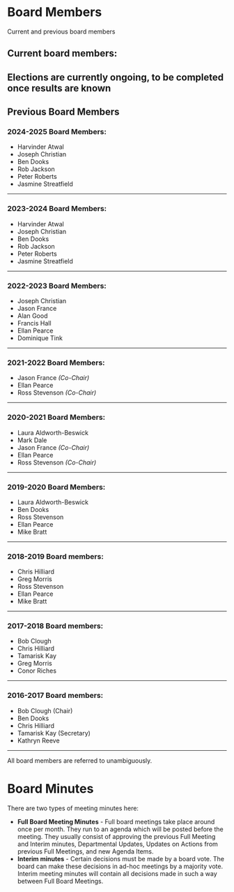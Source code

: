 # Board Members
Current and previous board members

## Current board members:

Elections are currently ongoing, to be completed once results are known
---

## Previous Board Members

### 2024-2025 Board Members:

- Harvinder Atwal
- Joseph Christian
- Ben Dooks
- Rob Jackson
- Peter Roberts
- Jasmine Streatfield
---

### 2023-2024 Board Members:

- Harvinder Atwal
- Joseph Christian
- Ben Dooks
- Rob Jackson
- Peter Roberts
- Jasmine Streatfield
---

### 2022-2023 Board Members:

- Joseph Christian
- Jason France
- Alan Good
- Francis Hall
- Ellan Pearce
- Dominique Tink
---

### 2021-2022 Board Members:

- Jason France *(Co-Chair)*
- Ellan Pearce
- Ross Stevenson *(Co-Chair)*
---

### 2020-2021 Board Members:

- Laura Aldworth-Beswick
- Mark Dale
- Jason France *(Co-Chair)*
- Ellan Pearce
- Ross Stevenson *(Co-Chair)*
---

### 2019-2020 Board Members:

- Laura Aldworth-Beswick
- Ben Dooks
- Ross Stevenson
- Ellan Pearce
- Mike Bratt
---

### 2018-2019 Board members:

- Chris Hilliard
- Greg Morris
- Ross Stevenson
- Ellan Pearce
- Mike Bratt
---

### 2017-2018 Board members:

- Bob Clough
- Chris Hilliard
- Tamarisk Kay
- Greg Morris
- Conor Riches
---

### 2016-2017 Board members:

- Bob Clough (Chair)
- Ben Dooks
- Chris Hilliard
- Tamarisk Kay (Secretary)
- Kathryn Reeve
---

All board members are referred to unambiguously.

Board Minutes
=============

There are two types of meeting minutes here:
* **Full Board Meeting Minutes** - Full board meetings take place around once per month.  They run to an agenda which will be posted before the meeting.  They usually consist of approving the previous Full Meeting and Interim minutes, Departmental Updates, Updates on Actions from previous Full Meetings, and new Agenda Items.
* **Interim minutes** - Certain decisions must be made by a board vote. The board can make these decisions in ad-hoc meetings by a majority vote.  Interim meeting minutes will contain all decisions made in such a way between Full Board Meetings.  
